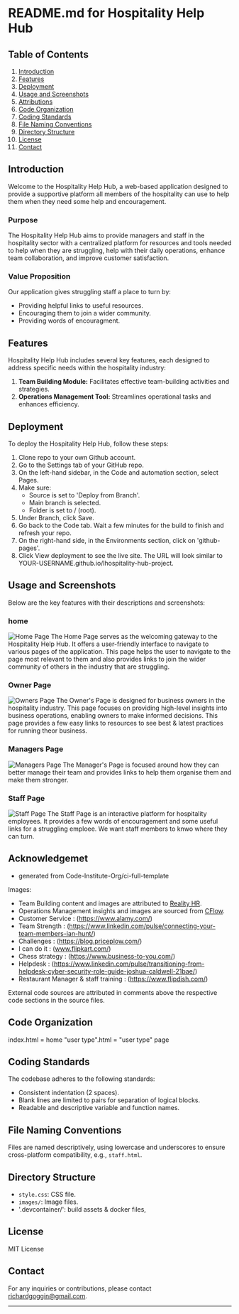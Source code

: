 # README.md for Hospitality Help Hub

## Table of Contents
1. [Introduction](#introduction)
2. [Features](#features)
3. [Deployment](#deployment)
4. [Usage and Screenshots](#usage-and-screenshots)
5. [Attributions](#attributions)
6. [Code Organization](#code-organization)
7. [Coding Standards](#coding-standards)
8. [File Naming Conventions](#file-naming-conventions)
9. [Directory Structure](#directory-structure)
10. [License](#license)
11. [Contact](#contact)

## Introduction
Welcome to the Hospitality Help Hub, a web-based application designed to provide a supportive platform all members of the hospitality can use to help them when they need some help and encouragement.

### Purpose
The Hospitality Help Hub aims to provide managers and staff in the hospitality sector with a centralized platform for resources and tools needed to help when they are struggling, help with their daily operations, enhance team collaboration, and improve customer satisfaction.

### Value Proposition
Our application gives struggling staff a place to turn by:
- Providing helpful links to useful resources.
- Encouraging them to join a wider community.
- Providing words of encouragment.

## Features
Hospitality Help Hub includes several key features, each designed to address specific needs within the hospitality industry:

1. **Team Building Module:** Facilitates effective team-building activities and strategies.
2. **Operations Management Tool:** Streamlines operational tasks and enhances efficiency.

## Deployment
<!-- From Course notes -->
To deploy the Hospitality Help Hub, follow these steps:
1. Clone repo to your own Github account.
2. Go to the Settings tab of your GitHub repo.
3. On the left-hand sidebar, in the Code and automation section, select Pages.
4. Make sure:
    - Source is set to 'Deploy from Branch'.
    - Main branch is selected.
    - Folder is set to / (root).
5. Under Branch, click Save.
6. Go back to the Code tab. Wait a few minutes for the build to finish and refresh your repo.
7. On the right-hand side, in the Environments section, click on 'github-pages'.
8. Click View deployment to see the live site. The URL will look similar to YOUR-USERNAME.github.io/lhospitality-hub-project.

## Usage and Screenshots
Below are the key features with their descriptions and screenshots:

### home 
![Home Page](Images/Home-Screen.png)
The Home Page serves as the welcoming gateway to the Hospitality Help Hub. It offers a user-friendly interface to navigate to various pages of the application. This page helps the user to navigate to the page most relevant to them and also provides links to join the wider community of others in the industry that are struggling.

### Owner Page
![Owners Page](Images/owners-screen.png)
The Owner's Page is designed for business owners in the hospitality industry. This page focuses on providing high-level insights into business operations, enabling owners to make informed decisions. This page provides a few easy links to resources to see best & latest practices for running theor business.
### Managers Page
![Managers Page](Images/maangers-screen.png)
The Manager's Page is focused around how they can better manage their team and provides links to help them organise them and make them stronger.
### Staff Page
![Staff Page](Images/staff-screen.png)
The Staff Page is an interactive platform for hospitality employees. It provides a few words of encouragement and some useful links for a struggling emploee. We want staff members to knwo where they can turn.
## Acknowledgemet
- generated from Code-Institute-Org/ci-full-template

Images:
- Team Building content and images are attributed to [Reality HR](https://www.realityhr.co.uk/five-benefits-of-team-building-exercises-and-some-pitfalls-to-watch-out-for/).
- Operations Management insights and images are sourced from [CFlow](https://www.cflowapps.com/operational-efficiency/).
- Customer Service : (https://www.alamy.com/)
- Team Strength : (https://www.linkedin.com/pulse/connecting-your-team-members-ian-hunt/)
- Challenges : (https://blog.priceplow.com/)
- I can do it : (www.flipkart.com/)
- Chess strategy : (https://www.business-to-you.com/)
- Helpdesk : (https://www.linkedin.com/pulse/transitioning-from-helpdesk-cyber-security-role-guide-joshua-caldwell-21bae/)
- Restaurant Manager & staff training : (https://www.flipdish.com/)

External code sources are attributed in comments above the respective code sections in the source files.

## Code Organization
index.html = home
"user type".html = "user type" page

## Coding Standards
The codebase adheres to the following standards:
- Consistent indentation (2 spaces).
- Blank lines are limited to pairs for separation of logical blocks.
- Readable and descriptive variable and function names.

## File Naming Conventions
Files are named descriptively, using lowercase and underscores to ensure cross-platform compatibility, e.g., `staff.html`.

## Directory Structure
- `style.css`: CSS file.
- `images/`: Image files.
- '.devcontainer/': build assets & docker files, 
## License
MIT License


## Contact
For any inquiries or contributions, please contact richardgoggin@gmail.com.

---
